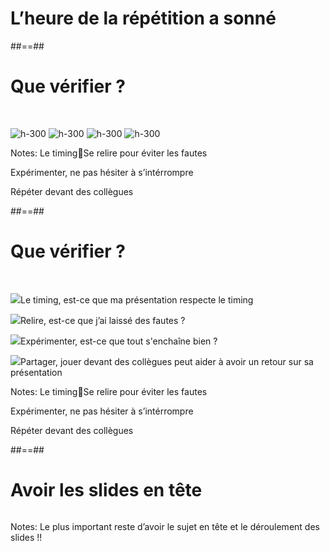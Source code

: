 <!-- .slide: data-background="./assets/images/g3a864e7b0c_0_423.png"-->

# L’heure de la répétition a sonné
<!-- .element: class="big thin" -->


##==##
<!-- .slide: class="flex-row" data-type-show="prez"-->

# Que vérifier ?

<br>

![h-300](./assets/images/g3a864e7b0c_0_428.png)
![h-300](./assets/images/g3a864e7b0c_0_429.png)
![h-300](./assets/images/g3a864e7b0c_0_430.png)
![h-300](./assets/images/g3a864e7b0c_0_431.png)

Notes:
Le timingSe relire pour éviter les fautes

Expérimenter, ne pas hésiter à s’intérrompre

Répéter devant des collègues


##==##
<!-- .slide:  data-type-show="full"-->

# Que vérifier ?

<br>

<p>
<img class="h-100" src="./assets/images/g3a864e7b0c_0_428.png"><span>Le timing, est-ce que ma présentation respecte le timing</span>
</p>
<p>
<img class="h-100" src="./assets/images/g3a864e7b0c_0_429.png"><span>Relire, est-ce que j’ai laissé des fautes ?</span>
</p>
<p>
<img class="h-100" src="./assets/images/g3a864e7b0c_0_430.png"><span>Expérimenter, est-ce que tout s'enchaîne bien ?</span>
</p>
<p>
<img class="h-100" src="./assets/images/g3a864e7b0c_0_431.png"><span>Partager, jouer devant des collègues peut aider à avoir un retour sur sa présentation</span>
</p>

Notes:
Le timingSe relire pour éviter les fautes

Expérimenter, ne pas hésiter à s’intérrompre

Répéter devant des collègues




##==##
<!-- .slide: class="transition underline top" data-background="./assets/images/g3a864e7b0c_0_437.png"-->

# Avoir les slides en tête 


![]()

Notes:
Le plus important reste d’avoir le sujet en tête et le déroulement des slides !!


